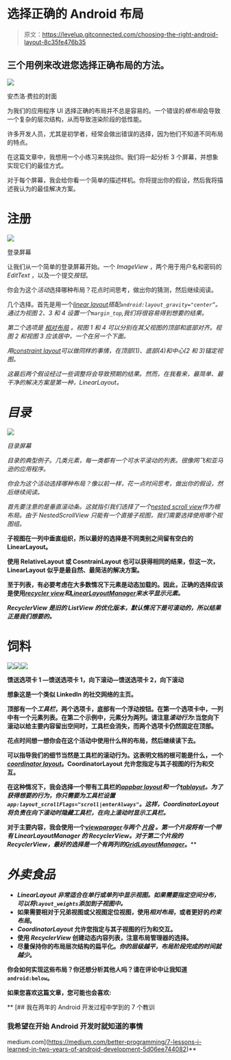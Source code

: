 # 选择正确的 Android 布局

> 原文：<https://levelup.gitconnected.com/choosing-the-right-android-layout-8c35fe476b35>

## 三个用例来改进您选择正确布局的方法。

![](img/bff7e3a793f1c6bbac4103ab6177b598.png)

安杰洛·费拉的封面

为我们的应用程序 UI 选择正确的布局并不总是容易的。一个错误的*根布局*会导致一个复杂的层次结构，从而导致渲染阶段的低性能。

许多开发人员，尤其是初学者，经常会做出错误的选择，因为他们不知道不同布局的特点。

在这篇文章中，我想用一个小练习来挑战你。我们将一起分析 3 个屏幕，并想象实现它们的最佳方式。

对于每个屏幕，我会给你看一个简单的描述样机。你将提出你的假设，然后我将描述我认为的最佳解决方案。

# 注册

![](img/253760deb258b7f52b84bb0d7e6e3b28.png)

登录屏幕

让我们从一个简单的登录屏幕开始。一个 *ImageView* ，两个用于用户名和密码的 *EditText* ，以及一个提交*按钮*。

你会为这个*活动*选择哪种布局？花点时间思考，做出你的猜测，然后继续阅读。

几个选择。首先是用一个[*linear layout*](https://developer.android.com/reference/android/widget/LinearLayout)*搭配`android:layout_gravity="center”`。通过为视图 2、3 和 4 设置一个`margin_top`,我们将很容易得到想要的结果。*

*第二个选项是 [*相对布局*](https://developer.android.com/guide/topics/ui/layout/relative) 。视图 1 和 4 可以分别在其父视图的顶部和底部对齐。视图 2 和视图 3 应该居中，一个在另一个下面。*

*用[*constraint layout*](https://developer.android.com/training/constraint-layout)可以做同样的事情，在顶部(1)、底部(4)和中心(2 和 3)锚定视图。*

*这最后两个假设经过一些调整将会导致预期的结果。然而，在我看来，最简单、最干净的解决方案是第一种，LinearLayout。*

# *目录*

*![](img/8b3a341eaa1b2300ef9e79dfbf18c813.png)*

*目录屏幕*

*目录的典型例子。几类元素，每一类都有一个可水平滚动的列表。很像网飞和亚马逊的应用程序。*

*你会为这个活动选择哪种布局？像以前一样，花一点时间思考，做出你的假设，然后继续阅读。*

*首先要注意的是垂直滚动条。这就指引我们选择了一个[*nested scroll view*](https://developer.android.com/reference/android/support/v4/widget/NestedScrollView.html)*作为根布局。由于 NestedScrollView 只能有一个直接子视图，我们需要选择使用哪个视图组。**

**子视图在一列中垂直组织，所以最好的选择是不同类别之间留有空白的 LinearLayout。**

**使用 RelativeLayout 或 CosntrainLayout 也可以获得相同的结果，但这一次，LinearLayout 似乎是最自然、最简洁的解决方案。**

**至于列表，有必要考虑在大多数情况下元素是动态加载的。因此，正确的选择应该是使用[*recycler view*](https://developer.android.com/reference/android/support/v7/widget/RecyclerView.html)*和[*LinearLayoutManager*](https://developer.android.com/reference/kotlin/androidx/recyclerview/widget/LinearLayoutManager)*来水平显示元素。****

***RecyclerView 是旧的 *ListView* 的优化版本，默认情况下是可滚动的，所以结果正是我们想要的。***

# **饲料**

**![](img/cbff0fc3a29d44264ad0d36f9934145e.png)****![](img/f3943633a88462a1a0faa5789e22b648.png)****![](img/ee96c517ef2e1fc85479d24cc8b44a95.png)**

**馈送选项卡 1 —馈送选项卡 1，向下滚动—馈送选项卡 2，向下滚动**

**想象这是一个类似 LinkedIn 的社交网络的主页。**

**顶部有一个*工具栏*，两个选项卡，底部有一个浮动按钮。在第一个选项卡中，一列中有一个元素列表。在第二个示例中，元素分为两列。请注意*滚动行为*:当您向下滚动以给主要内容留出空间时，工具栏会消失，而两个选项卡仍然固定在顶部。**

**花点时间想一想你会在这个活动中使用什么样的布局，然后继续读下去。**

**可以指导我们的细节当然是工具栏的滚动行为。这表明文档的根可能是什么，一个[*coordinator layout*](https://developer.android.com/reference/android/support/design/widget/CoordinatorLayout.html)。CoordinatorLayout 允许您指定与其子视图的行为和交互。**

**在这种情况下，我会选择一个带有工具栏的[*appbar layout*](https://developer.android.com/reference/com/google/android/material/appbar/AppBarLayout)*和一个[*tablayut*](https://developer.android.com/reference/com/google/android/material/tabs/TabLayout)。为了获得想要的行为，你只需要为工具栏设置`app:layout_scrollFlags="scroll|enterAlways"`。这样，CoordinatorLayout 将负责在向下滚动时隐藏工具栏，在向上滚动时显示工具栏。***

**对于主要内容，我会使用一个[*viewparager*](https://developer.android.com/reference/kotlin/androidx/viewpager/widget/ViewPager)*与两个 [*片段*](https://developer.android.com/guide/components/fragments) 。第一个片段将有一个带有 LinearLayoutManager 的 RecyclerView。对于第二个片段的 RecyclerView，最好的选择是一个有两列的[*GridLayoutManager*](https://developer.android.com/reference/kotlin/androidx/recyclerview/widget/GridLayoutManager)*。****

# ***外卖食品***

*   ****LinearLayout* 非常适合在单行或单列中显示视图。如果需要指定空间分布，可以将`layout_weights`添加到子视图中。***
*   **如果需要相对于兄弟视图或父视图定位视图，使用*相对布局*，或者更好的*约束布局*。**
*   ***CoordinatorLayout* 允许您指定与其子视图的行为和交互。**
*   **使用 *RecyclerView* 创建动态内容列表，注意布局管理器的选择。**
*   **尽量保持你的布局层次结构的扁平化。*你的层级越平，布局阶段完成的时间就越少*。**

**你会如何实现这些布局？你还想分析其他人吗？请在评论中让我知道`android:below`。**

**如果您喜欢这篇文章，您可能也会喜欢:**

**[](https://medium.com/better-programming/7-lessons-i-learned-in-two-years-of-android-development-5d06ee744082) [## 我在两年的 Android 开发过程中学到的 7 个教训

### 我希望在开始 Android 开发时就知道的事情

medium.com](https://medium.com/better-programming/7-lessons-i-learned-in-two-years-of-android-development-5d06ee744082)**